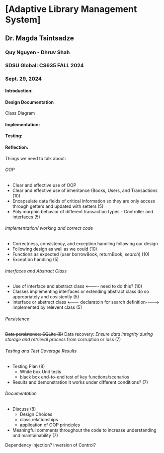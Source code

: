 # [Adaptive Library Management System]
## Dr. Magda Tsintsadze
### Quy Nguyen - Dhruv Shah
### SDSU Global: CS635 FALL 2024
### Sept. 29, 2024


#### **Introduction:**

#### **Design Documentation**
Class Diagram





#### **Implementation:**


#### **Testing:**

#### **Reflection:**


Things we need to talk about:

###### OOP
+ Clear and effective use of OOP 
+ Clear and effective use of inheritance (Books, Users, and Transactions (10)
+ Encapsulate data fields of critical information so they are only access through getters and updated with setters (5)
+ Poly morphic behavior of different transaction types - Controller and interfaces (5)

###### Implementation/ working and correct code
- Correctness, consistency, and exception handling following our design
- Following design as well as we could (10)
- Functions as expected (user borrowBook, returnBook, *search*) (10)
- Exception handling (5)

###### Interfaces and Abstract Class
* Use of interface and abstract class <---- need to do this? (10)
* Classes implementing interfaces or extending abstract class do so appropriately and cosistently (5)
* interface or abstract class <--- declaratoin for search definition----> implemented by relevent class (5)

###### Persistence
~~Data persistence: SQLite (8)~~
Data recovery: *Ensure data integrity during storage and retrieval process* from corruption or loss (7)

###### Testing and Test Coverage Results
* Testing Plan (8)
    * White box Unit tests
    * black box end-to-end test of key functions/scenarios
* Results and demonstration it works under different conditions? (7)

###### Documentation
* Discuss (8)
    * Design Choices
    * class relationships
    * application of OOP principles
* Meaningful comments throughout the code to increase understanding and maintainability (7)



Dependency injection?
inversion of Control?     